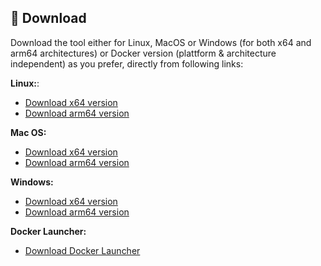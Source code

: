 ## 💾 Download
Download the tool either for Linux, MacOS or Windows (for both x64 and arm64 architectures) or Docker version (plattform & architecture independent) as you prefer, directly from following links:

**Linux:**:  
  - [Download x64 version](https://github.com/jaimetur/PhotoMigrator/releases/download/v3.3.3/PhotoMigrator_v3.3.3_linux_x64.zip)  
  - [Download arm64 version](https://github.com/jaimetur/PhotoMigrator/releases/download/v3.3.3/PhotoMigrator_v3.3.3_linux_arm64.zip)  

**Mac OS:**
  - [Download x64 version](https://github.com/jaimetur/PhotoMigrator/releases/download/v3.3.3/PhotoMigrator_v3.3.3_macos_x64.zip)  
  - [Download arm64 version](https://github.com/jaimetur/PhotoMigrator/releases/download/v3.3.3/PhotoMigrator_v3.3.3_macos_arm64.zip)  

**Windows:**  
  - [Download x64 version](https://github.com/jaimetur/PhotoMigrator/releases/download/v3.3.3/PhotoMigrator_v3.3.3_windows_x64.zip)  
  - [Download arm64 version](https://github.com/jaimetur/PhotoMigrator/releases/download/v3.3.3/PhotoMigrator_v3.3.3_windows_arm64.zip)  

**Docker Launcher:**  
  - [Download Docker Launcher](https://github.com/jaimetur/PhotoMigrator/releases/download/v3.3.3/PhotoMigrator_v3.3.3_docker.zip)  

